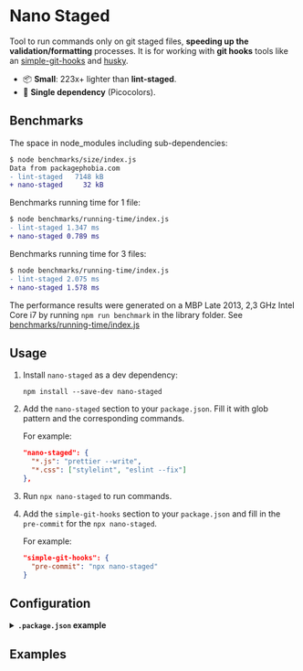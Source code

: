 # Nano Staged

Tool to run commands only on git staged files, **speeding up the validation/formatting** processes. It is for working with **git hooks** tools like an [simple-git-hooks](https://github.com/toplenboren/simple-git-hooks) and [husky](https://github.com/typicode/husky).

- 📦 **Small**: 223x+ lighter than **lint-staged**.
- 🥇 **Single dependency** (Picocolors).

## Benchmarks

The space in node_modules including sub-dependencies:

```diff
$ node benchmarks/size/index.js
Data from packagephobia.com
- lint-staged   7148 kB
+ nano-staged     32 kB
```

Benchmarks running time for 1 file:

```diff
$ node benchmarks/running-time/index.js
- lint-staged 1.347 ms
+ nano-staged 0.789 ms
```

Benchmarks running time for 3 files:

```diff
$ node benchmarks/running-time/index.js
- lint-staged 2.075 ms
+ nano-staged 1.578 ms
```

The performance results were generated on a MBP Late 2013, 2,3 GHz Intel Core i7 by running `npm run benchmark` in the library folder. See [benchmarks/running-time/index.js](https://github.com/usmanyunusov/nano-staged/blob/master/benchmarks/running-time/index.js)

## Usage

1. Install `nano-staged` as a dev dependency:

   ```terminal
   npm install --save-dev nano-staged
   ```

2. Add the `nano-staged` section to your `package.json`. Fill it with glob pattern and the corresponding commands.

   For example:

   ```json
   "nano-staged": {
     "*.js": "prettier --write",
     "*.css": ["stylelint", "eslint --fix"]
   },
   ```

3. Run `npx nano-staged` to run commands.

4. Add the `simple-git-hooks` section to your `package.json` and fill in the `pre-commit` for the `npx nano-staged`.

   For example:

   ```json
   "simple-git-hooks": {
     "pre-commit": "npx nano-staged"
   }
   ```

## Configuration

<details>
   <summary><b><code>.package.json</code> example</b></summary>
   <br/>

```json
{
  "nano-staged": {
    "*": "your-cmd",
    "*.ext": ["your-cmd", "your-cmd"]
  }
}
```

</details>

## Examples
